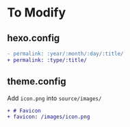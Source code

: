# To Modify

## hexo.config

```diff
- permalink: :year/:month/:day/:title/
+ permalink: :type/:title/
```

## theme.config

Add `icon.png` into `source/images/`

```diff
+ # Favicon
+ favicon: /images/icon.png
```
